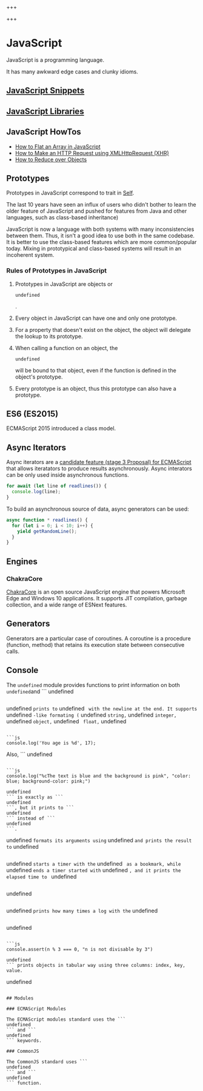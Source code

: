 
+++

+++
# JavaScript

JavaScript is a programming language.

It has many awkward edge cases and clunky idioms.

## [JavaScript Snippets](file:javascript/snippets.org)

## [JavaScript Libraries](file:javascript/libraries.org)

## JavaScript HowTos

-   [How to Flat an Array in JavaScript](file:javascript/howtos/how-to-flat-array-javascript.org)
-   [How to Make an HTTP Request using XMLHttpRequest (XHR)](file:javascript/howtos/how-to-make-http-request-xhr.org)
-   [How to Reduce over Objects](file:javascript/howtos/how-to-reduce-objects.org)

## Prototypes

Prototypes in JavaScript correspond to trait in [Self](file:self.org).

The last 10 years have seen an influx of users who didn't bother to learn the older feature of JavaScript and pushed for features from Java and other languages, such as class-based inheritance)

JavaScript is now a language with both systems with many inconsistencies between them. Thus, it isn't a good idea to use both in the same codebase. It is better to use the class-based features which are more common/popular today. Mixing in prototypical and class-based systems will result in an incoherent system.

### Rules of Prototypes in JavaScript

1.  Prototypes in JavaScript are objects or 

    ```
    undefined
    ```

    .
2.  Every object in JavaScript can have one and only one prototype.
3.  For a property that doesn't exist on the object, the object will delegate the lookup to its prototype.
4.  When calling a function on an object, the 

    ```
    undefined
    ```

     will be bound to that object, even if the function is defined in the object's prototype.
5.  Every prototype is an object, thus this prototype can also have a prototype.

## ES6 (ES2015)

ECMAScript 2015 introduced a class model.

## Async Iterators

Async iterators are a [candidate feature (stage 3 Proposal) for ECMAScript](https://github.com/tc39/proposal-async-iteration) that allows iteratators to produce results asynchronously. Async interators can be only used inside asynchronous functions.

```js 
for await (let line of readlines()) {
  console.log(line);
}
```

To build an asynchronous source of data, async generators can be used:

```js 
async function * readlines() {
  for (let i = 0; i < 10; i++) {
    yield getRandomLine();
  }
}
```

## Engines

### ChakraCore

[ChakraCore](https://github.com/microsoft/ChakraCore) is an open source JavaScript engine that powers Microsoft Edge and Windows 10 applications. It supports JIT compilation, garbage collection, and a wide range of ESNext features.

## Generators

Generators are a particular case of coroutines. A coroutine is a procedure (function, method) that retains its execution state between consecutive calls.

## Console

The ```
undefined
``` module provides functions to print information on both ```
undefined
```and ```
undefined
``` streams.

```
undefined
``` prints to ```
undefined
``` with the newline at the end. It supports```
undefined
```-like formating (```
undefined
``` string, ```
undefined
``` integer, ```
undefined
``` object, ```
undefined
``` float,```
undefined
``` decimal)

```js 
console.log('You age is %d', 17);
```

Also, ```
undefined
``` output can be formatted using CSS:

```js 
console.log("%cThe text is blue and the background is pink", "color: blue; background-color: pink;")
```

```
undefined
``` is exactly as ```
undefined
```, but it prints to ```
undefined
``` instead of ```
undefined
```.

```
undefined
``` formats its arguments using ```
undefined
``` and prints the result to ```
undefined
```.

```
undefined
``` starts a timer with the ```
undefined
``` as a bookmark, while```
undefined
``` ends a timer started with ```
undefined
```, and it prints the elapsed time to ```
undefined
```

```
undefined
``` prints out a stack trace where it's invoced.

```
undefined
``` prints how many times a log with the ```
undefined
``` has been printed

```
undefined
``` prints only if the condition is **not** satisfied

```js 
console.assert(n % 3 === 0, "n is not divisable by 3")
```

```
undefined
``` prints objects in tabular way using three columns: index, key, value.

```
undefined
``` allows to group other logs with a graphical delimiters.

## Modules

### ECMAScript Modules

The ECMAScript modules standard uses the ```
undefined
``` and ```
undefined
``` keywords.

### CommonJS

The CommonJS standard uses ```
undefined
``` and ```
undefined
``` function.

